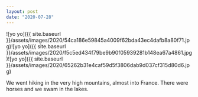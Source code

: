 ```yaml
---
layout: post
date: "2020-07-28"
---
```


![yo yo]({{ site.baseurl }}/assets/images/2020/54ca186e59845a4009f62bda43ec4dafb8a80f71.jpg)![yo yo]({{ site.baseurl }}/assets/images/2020/f5c5ed434f79be9b90f05939281b148ea67a4861.jpg)![yo yo]({{ site.baseurl }}/assets/images/2020/65262b31e4caf59d5f3806dab9d037cf315d80d6.jpg)

We went hiking in the very high mountains, almost into France. There were horses and we swam in the lakes.
